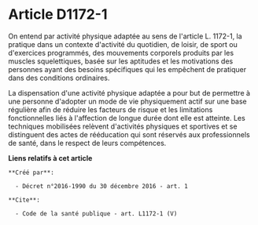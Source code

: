 # Article D1172-1

On entend par activité physique adaptée au sens de l'article L. 1172-1, la pratique dans un contexte d'activité du quotidien,
de loisir, de sport ou d'exercices programmés, des mouvements corporels produits par les muscles squelettiques, basée sur les
aptitudes et les motivations des personnes ayant des besoins spécifiques qui les empêchent de pratiquer dans des conditions
ordinaires. 

La dispensation d'une activité physique adaptée a pour but de permettre à une personne d'adopter un mode de vie physiquement
actif sur une base régulière afin de réduire les facteurs de risque et les limitations fonctionnelles liés à l'affection de
longue durée dont elle est atteinte. Les techniques mobilisées relèvent d'activités physiques et sportives et se distinguent
des actes de rééducation qui sont réservés aux professionnels de santé, dans le respect de leurs compétences.

**Liens relatifs à cet article**

	**Créé par**:

	  - Décret n°2016-1990 du 30 décembre 2016 - art. 1

	**Cite**:

	  - Code de la santé publique - art. L1172-1 (V)
